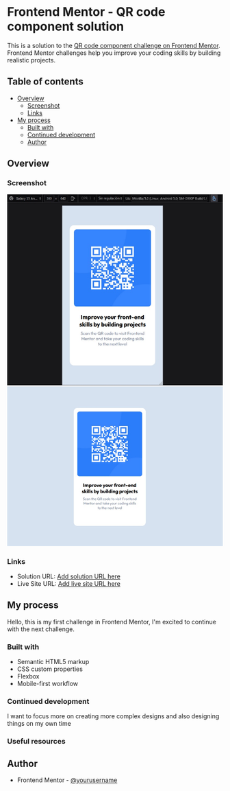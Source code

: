 # Frontend Mentor - QR code component solution

This is a solution to the [QR code component challenge on Frontend Mentor](https://www.frontendmentor.io/challenges/qr-code-component-iux_sIO_H). Frontend Mentor challenges help you improve your coding skills by building realistic projects. 

## Table of contents

- [Overview](#overview)
  - [Screenshot](#screenshot)
  - [Links](#links)
- [My process](#my-process)
  - [Built with](#built-with)
  - [Continued development](#continued-development)
  - [Author](#author)


## Overview

### Screenshot

![](images/mobile.jpg)
![](images/desktop.jpg)



### Links

- Solution URL: [Add solution URL here](https://www.frontendmentor.io/challenges/qr-code-component-iux_sIO_H)
- Live Site URL: [Add live site URL here](https://github.com/AlejandroLaLoggia/)

## My process

Hello, this is my first challenge in Frontend Mentor, I'm excited to continue with the next challenge.

### Built with

- Semantic HTML5 markup
- CSS custom properties
- Flexbox
- Mobile-first workflow



### Continued development

I want to focus more on creating more complex designs and also designing things on my own time


### Useful resources


## Author

- Frontend Mentor - [@yourusername](https://www.frontendmentor.io/profile/AlejandroLaLoggia)
